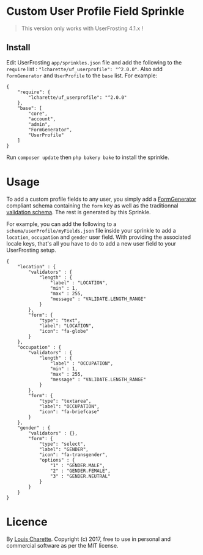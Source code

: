 # Custom User Profile Field Sprinkle

> This version only works with UserFrosting 4.1.x !

## Install
Edit UserFrosting `app/sprinkles.json` file and add the following to the `require` list : `"lcharette/uf_userprofile": "^2.0.0"`. Also add `FormGenerator` and `UserProfile` to the `base` list. For example:

```
{
    "require": {
        "lcharette/uf_userprofile": "^2.0.0"
    },
    "base": [
        "core",
        "account",
        "admin",
        "FormGenerator",
        "UserProfile"
    ]
}
```

Run `composer update` then `php bakery bake` to install the sprinkle.

# Usage

To add a custom profile fields to any user, you simply add a [FormGenerator](https://github.com/lcharette/UF_FormGenerator) compliant schema containing the `form` key as well as the traditionnal [validation schema](https://learn.userfrosting.com/routes-and-controllers/client-input/validation). The rest is generated by this Sprinkle.

For example, you can add the following to a `schema/userProfile/myFields.json` file inside your sprinkle to add a `location`, `occupation` and `gender` user field. With providing the associated locale keys, that's all you have to do to add a new user field to your UserFrosting setup.
```
{
    "location" : {
        "validators" : {
            "length" : {
                "label" : "LOCATION",
                "min" : 1,
                "max" : 255,
                "message" : "VALIDATE.LENGTH_RANGE"
            }
        },
        "form": {
            "type": "text",
            "label": "LOCATION",
            "icon": "fa-globe"
        }
    },
    "occupation" : {
        "validators" : {
            "length" : {
                "label" : "OCCUPATION",
                "min" : 1,
                "max" : 255,
                "message" : "VALIDATE.LENGTH_RANGE"
            }
        },
        "form": {
            "type": "textarea",
            "label": "OCCUPATION",
            "icon": "fa-briefcase"
        }
    },
    "gender" : {
        "validators" : {},
        "form": {
            "type": "select",
            "label": "GENDER",
            "icon": "fa-transgender",
            "options" : {
                "1" : "GENDER.MALE",
                "2" : "GENDER.FEMALE",
                "3" : "GENDER.NEUTRAL"
            }
        }
    }
}
```

# Licence
By [Louis Charette](https://github.com/lcharette). Copyright (c) 2017, free to use in personal and commercial software as per the MIT license.
